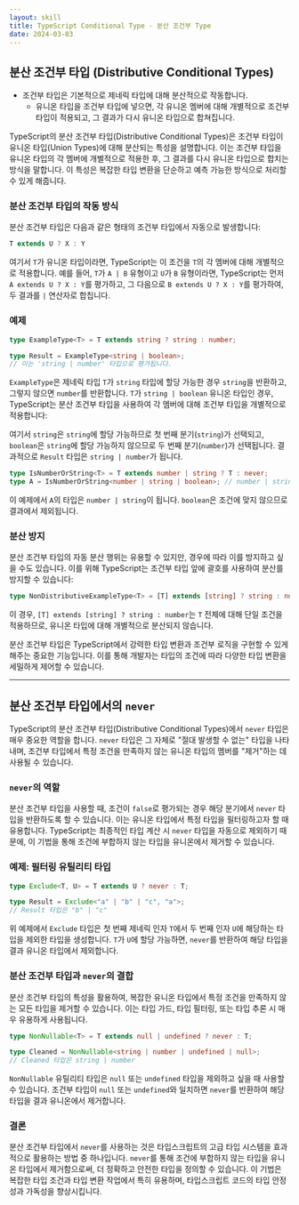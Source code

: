 ```yaml
---
layout: skill
title: TypeScript Conditional Type - 분산 조건부 Type
date: 2024-03-03
---
```






## 분산 조건부 타입 (Distributive Conditional Types)

- 조건부 타입은 기본적으로 제네릭 타입에 대해 분산적으로 작동합니다.
    - 유니온 타입을 조건부 타입에 넣으면, 각 유니온 멤버에 대해 개별적으로 조건부 타입이 적용되고, 그 결과가 다시 유니온 타입으로 합쳐집니다.

TypeScript의 분산 조건부 타입(Distributive Conditional Types)은 조건부 타입이 유니온 타입(Union Types)에 대해 분산되는 특성을 설명합니다.
이는 조건부 타입을 유니온 타입의 각 멤버에 개별적으로 적용한 후, 그 결과를 다시 유니온 타입으로 합치는 방식을 말합니다.
이 특성은 복잡한 타입 변환을 단순하고 예측 가능한 방식으로 처리할 수 있게 해줍니다.


### 분산 조건부 타입의 작동 방식

분산 조건부 타입은 다음과 같은 형태의 조건부 타입에서 자동으로 발생합니다:

```typescript
T extends U ? X : Y
```

여기서 `T`가 유니온 타입이라면, TypeScript는 이 조건을 `T`의 각 멤버에 대해 개별적으로 적용합니다.
예를 들어, `T`가 `A | B` 유형이고 `U`가 `B` 유형이라면, TypeScript는 먼저 `A extends U ? X : Y`를 평가하고, 그 다음으로 `B extends U ? X : Y`를 평가하여, 두 결과를 `|` 연산자로 합칩니다.


### 예제


```typescript
type ExampleType<T> = T extends string ? string : number;

type Result = ExampleType<string | boolean>;
// 이는 'string | number' 타입으로 평가됩니다.
```


`ExampleType`은 제네릭 타입 `T`가 `string` 타입에 할당 가능한 경우 `string`을 반환하고, 그렇지 않으면 `number`를 반환합니다.
`T`가 `string | boolean` 유니온 타입인 경우, TypeScript는 분산 조건부 타입을 사용하여 각 멤버에 대해 조건부 타입을 개별적으로 적용합니다:

여기서 `string`은 `string`에 할당 가능하므로 첫 번째 분기(`string`)가 선택되고, `boolean`은 `string`에 할당 가능하지 않으므로 두 번째 분기(`number`)가 선택됩니다.
결과적으로 `Result` 타입은 `string | number`가 됩니다.





```typescript
type IsNumberOrString<T> = T extends number | string ? T : never;
type A = IsNumberOrString<number | string | boolean>; // number | string
```

이 예제에서 `A`의 타입은 `number | string`이 됩니다.
`boolean`은 조건에 맞지 않으므로 결과에서 제외됩니다.






### 분산 방지

분산 조건부 타입의 자동 분산 행위는 유용할 수 있지만, 경우에 따라 이를 방지하고 싶을 수도 있습니다.
이를 위해 TypeScript는 조건부 타입 앞에 괄호를 사용하여 분산를 방지할 수 있습니다:

```typescript
type NonDistributiveExampleType<T> = [T] extends [string] ? string : number;
```

이 경우, `[T] extends [string] ? string : number`는 `T` 전체에 대해 단일 조건을 적용하므로, 유니온 타입에 대해 개별적으로 분산되지 않습니다.

분산 조건부 타입은 TypeScript에서 강력한 타입 변환과 조건부 로직을 구현할 수 있게 해주는 중요한 기능입니다.
이를 통해 개발자는 타입의 조건에 따라 다양한 타입 변환을 세밀하게 제어할 수 있습니다.




---




## 분산 조건부 타입에서의 `never`


TypeScript의 분산 조건부 타입(Distributive Conditional Types)에서 `never` 타입은 매우 중요한 역할을 합니다.
`never` 타입은 그 자체로 "절대 발생할 수 없는" 타입을 나타내며, 조건부 타입에서 특정 조건을 만족하지 않는 유니온 타입의 멤버를 "제거"하는 데 사용될 수 있습니다.


### `never`의 역할

분산 조건부 타입을 사용할 때, 조건이 `false`로 평가되는 경우 해당 분기에서 `never` 타입을 반환하도록 할 수 있습니다.
이는 유니온 타입에서 특정 타입을 필터링하고자 할 때 유용합니다.
TypeScript는 최종적인 타입 계산 시 `never` 타입을 자동으로 제외하기 때문에, 이 기법을 통해 조건에 부합하지 않는 타입을 유니온에서 제거할 수 있습니다.


### 예제: 필터링 유틸리티 타입

```typescript
type Exclude<T, U> = T extends U ? never : T;

type Result = Exclude<"a" | "b" | "c", "a">;
// Result 타입은 "b" | "c"
```

위 예제에서 `Exclude` 타입은 첫 번째 제네릭 인자 `T`에서 두 번째 인자 `U`에 해당하는 타입을 제외한 타입을 생성합니다.
`T`가 `U`에 할당 가능하면, `never`를 반환하여 해당 타입을 결과 유니온 타입에서 제외합니다.


### 분산 조건부 타입과 `never`의 결합

분산 조건부 타입의 특성을 활용하여, 복잡한 유니온 타입에서 특정 조건을 만족하지 않는 모든 타입을 제거할 수 있습니다.
이는 타입 가드, 타입 필터링, 또는 타입 추론 시 매우 유용하게 사용됩니다.

```typescript
type NonNullable<T> = T extends null | undefined ? never : T;

type Cleaned = NonNullable<string | number | undefined | null>;
// Cleaned 타입은 string | number
```

`NonNullable` 유틸리티 타입은 `null` 또는 `undefined` 타입을 제외하고 싶을 때 사용할 수 있습니다.
조건부 타입이 `null` 또는 `undefined`와 일치하면 `never`를 반환하여 해당 타입을 결과 유니온에서 제거합니다.


### 결론

분산 조건부 타입에서 `never`를 사용하는 것은 타입스크립트의 고급 타입 시스템을 효과적으로 활용하는 방법 중 하나입니다.
`never`를 통해 조건에 부합하지 않는 타입을 유니온 타입에서 제거함으로써, 더 정확하고 안전한 타입을 정의할 수 있습니다.
이 기법은 복잡한 타입 조건과 타입 변환 작업에서 특히 유용하며, 타입스크립트 코드의 타입 안정성과 가독성을 향상시킵니다.




















